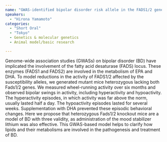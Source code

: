 ```yaml
---
name: "GWAS-identified bipolar disorder risk allele in the FADS1/2 gene region links mood episodes and unsaturated fatty acid metabolism in mutant mice"
speakers:
  - "Hirona Yamamoto"
categories:
  - "Short Oral"
  - "Tokyo"
  - Genetics & molecular genetics
  - Animal model/basic research

---
```


Genome-wide association studies (GWASs) on bipolar disorder (BD) have implicated the involvement of the fatty acid desaturase (FADS) locus. These enzymes (FADS1 and FADS2) are involved in the metabolism of EPA and DHA. To model reductions in the activity of FADS1/2 affected by the susceptibility alleles, we generated mutant mice heterozygous lacking both Fads1/2 genes. We measured wheel-running activity over six months and observed bipolar swings in activity, including hyperactivity and hypoactivity. The hyperactivity episodes, in which activity was far above the norm, usually lasted half a day. The hypoactivity episodes lasted for several weeks. Supplementation with DHA prevented these episodic behavioral changes. Here we propose that heterozygous Fads1/2 knockout mice are a model of BD with three validity, as administration of the mood stabilizer lithium was also effective. This GWAS-based model helps to clarify how lipids and their metabolisms are involved in the pathogenesis and treatment of BD.
